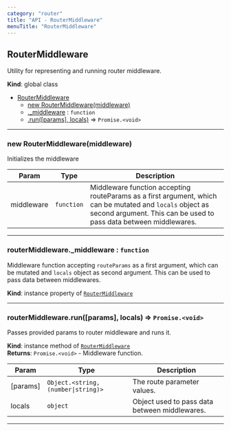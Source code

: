 ```yaml
---
category: "router"
title: "API - RouterMiddleware"
menuTitle: "RouterMiddleware"
---
```


## RouterMiddleware&nbsp;<a name="RouterMiddleware" href="https://github.com/seznam/ima/blob/v18.0.0-rc.0/packages/core/src/router/RouterMiddleware.js#L6" target="_blank"><span class="icon"><i class="fas fa-external-link-alt fa-xs"></i></span></a>
Utility for representing and running router middleware.

**Kind**: global class  

* [RouterMiddleware](#RouterMiddleware)
    * [new RouterMiddleware(middleware)](#new_RouterMiddleware_new)
    * [._middleware](#RouterMiddleware+_middleware) : <code>function</code>
    * [.run([params], locals)](#RouterMiddleware+run) ⇒ <code>Promise.&lt;void&gt;</code>


* * *

### new RouterMiddleware(middleware)&nbsp;<a name="new_RouterMiddleware_new"></a>
Initializes the middleware


| Param | Type | Description |
| --- | --- | --- |
| middleware | <code>function</code> | Middleware        function accepting routeParams as a first argument, which can be mutated        and <code>locals</code> object as second argument. This can be used to pass data        between middlewares. |


* * *

### routerMiddleware.\_middleware : <code>function</code>&nbsp;<a name="RouterMiddleware+_middleware" href="https://github.com/seznam/ima/blob/v18.0.0-rc.0/packages/core/src/router/RouterMiddleware.js#L29" target="_blank"><span class="icon"><i class="fas fa-external-link-alt fa-xs"></i></span></a>
Middleware function accepting <code>routeParams</code> as a first argument, which can be
mutated and <code>locals</code> object as second argument. This can be used to pass data
between middlewares.

**Kind**: instance property of [<code>RouterMiddleware</code>](#RouterMiddleware)  

* * *

### routerMiddleware.run([params], locals) ⇒ <code>Promise.&lt;void&gt;</code>&nbsp;<a name="RouterMiddleware+run" href="https://github.com/seznam/ima/blob/v18.0.0-rc.0/packages/core/src/router/RouterMiddleware.js#L39" target="_blank"><span class="icon"><i class="fas fa-external-link-alt fa-xs"></i></span></a>
Passes provided params to router middleware and runs it.

**Kind**: instance method of [<code>RouterMiddleware</code>](#RouterMiddleware)  
**Returns**: <code>Promise.&lt;void&gt;</code> - Middleware function.  

| Param | Type | Description |
| --- | --- | --- |
| [params] | <code>Object.&lt;string, (number\|string)&gt;</code> | The route parameter values. |
| locals | <code>object</code> | Object used to pass data between middlewares. |


* * *


